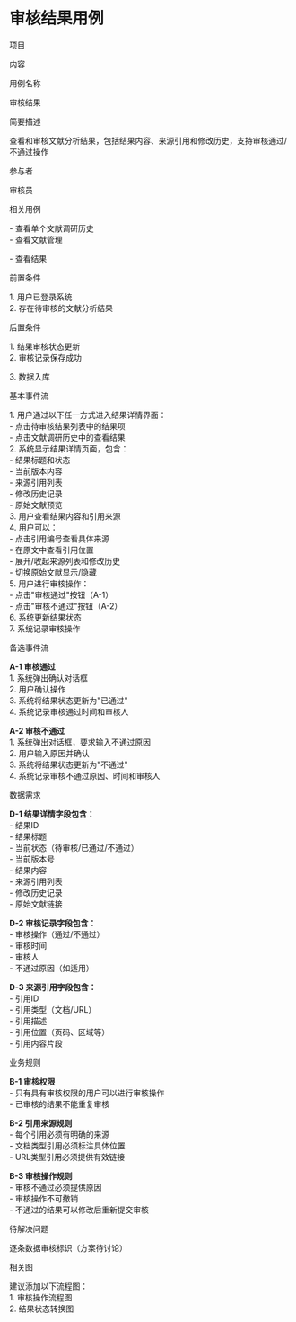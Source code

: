 # 审核结果用例

项目

内容

用例名称

审核结果

简要描述

查看和审核文献分析结果，包括结果内容、来源引用和修改历史，支持审核通过/不通过操作

参与者

审核员

相关用例

\- 查看单个文献调研历史  
\- 查看文献管理

\- 查看结果

前置条件

1\. 用户已登录系统  
2\. 存在待审核的文献分析结果

后置条件

1\. 结果审核状态更新  
2\. 审核记录保存成功

3\. 数据入库

基本事件流

1\. 用户通过以下任一方式进入结果详情界面：  
\- 点击待审核结果列表中的结果项  
\- 点击文献调研历史中的查看结果  
2\. 系统显示结果详情页面，包含：  
\- 结果标题和状态  
\- 当前版本内容  
\- 来源引用列表  
\- 修改历史记录  
\- 原始文献预览  
3\. 用户查看结果内容和引用来源  
4\. 用户可以：  
\- 点击引用编号查看具体来源  
\- 在原文中查看引用位置  
\- 展开/收起来源列表和修改历史  
\- 切换原始文献显示/隐藏  
5\. 用户进行审核操作：  
\- 点击"审核通过"按钮（A-1）  
\- 点击"审核不通过"按钮（A-2）  
6\. 系统更新结果状态  
7\. 系统记录审核操作

备选事件流

**A-1 审核通过**  
1\. 系统弹出确认对话框  
2\. 用户确认操作  
3\. 系统将结果状态更新为"已通过"  
4\. 系统记录审核通过时间和审核人  
  
**A-2 审核不通过**  
1\. 系统弹出对话框，要求输入不通过原因  
2\. 用户输入原因并确认  
3\. 系统将结果状态更新为"不通过"  
4\. 系统记录审核不通过原因、时间和审核人

数据需求

**D-1 结果详情字段包含：**  
\- 结果ID  
\- 结果标题  
\- 当前状态（待审核/已通过/不通过）  
\- 当前版本号  
\- 结果内容  
\- 来源引用列表  
\- 修改历史记录  
\- 原始文献链接  
  
**D-2 审核记录字段包含：**  
\- 审核操作（通过/不通过）  
\- 审核时间  
\- 审核人  
\- 不通过原因（如适用）  
  
**D-3 来源引用字段包含：**  
\- 引用ID  
\- 引用类型（文档/URL）  
\- 引用描述  
\- 引用位置（页码、区域等）  
\- 引用内容片段

业务规则

**B-1 审核权限**  
\- 只有具有审核权限的用户可以进行审核操作  
\- 已审核的结果不能重复审核  
  
**B-2 引用来源规则**  
\- 每个引用必须有明确的来源  
\- 文档类型引用必须标注具体位置  
\- URL类型引用必须提供有效链接  
  
**B-3 审核操作规则**  
\- 审核不通过必须提供原因  
\- 审核操作不可撤销  
\- 不通过的结果可以修改后重新提交审核

待解决问题

逐条数据审核标识（方案待讨论）

相关图

建议添加以下流程图：  
1\. 审核操作流程图  
2\. 结果状态转换图